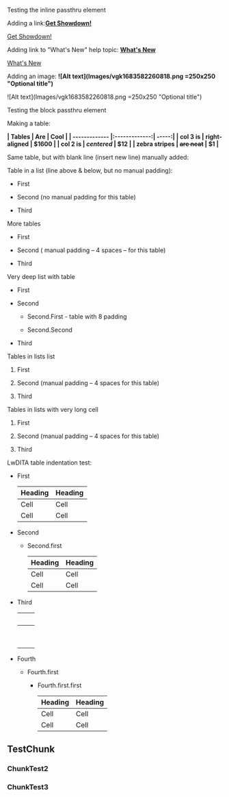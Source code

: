 Testing the inline passthru element

Adding a link:**[Get Showdown!](https://github.com/showdownjs/showdown)**

[Get Showdown!](https://github.com/showdownjs/showdown)

Adding link to "What's New" help topic: **[What's New](znv1689789992118.md)**

[What's New](znv1689789992118.md)

Adding an image: **![Alt text](Images/vgk1683582260818.png =250x250 "Optional title")**

![Alt text](Images/vgk1683582260818.png =250x250 "Optional title")

Testing the block passthru element

Making a table:

**| Tables | Are | Cool | | ------------- |:-------------:| -----:| | **col 3 is** | right-aligned | $1600 | | col 2 is | *centered* | $12 | | zebra stripes | ~~are neat~~ | $1 |**

Same table, but with blank line (insert new line) manually added:

Table in a list (line above & below, but no manual padding):

-   First


-   Second (no manual padding for this table)


-   Third


More tables

-   First


-   Second ( manual padding – 4 spaces – for this table)


-   Third


Very deep list with table

-   First


-   Second

    -   Second.First - table with 8 padding


    -   Second.Second


-   Third


Tables in lists list

1.  First


1.  Second (manual padding – 4 spaces for this table)


1.  Third


Tables in lists with very long cell

1.  First


1.  Second (manual padding – 4 spaces for this table)


1.  Third


LwDITA table indentation test:

-   First

    |Heading|Heading|
    |--------|--------|
    |Cell|Cell|
    |Cell|Cell|


-   Second

    -   Second.first

        |Heading|Heading|
        |--------|--------|
        |Cell|Cell|
        |Cell|Cell|


-   Third

    | | |
    |----|----|
    | | |
    | | |


-   Fourth

    -   Fourth.first

        -   Fourth.first.first

            |Heading|Heading|
            |--------|--------|
            |Cell|Cell|
            |Cell|Cell|


## TestChunk


### ChunkTest2


### ChunkTest3


